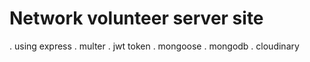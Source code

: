 # Network volunteer server site 
. using express 
. multer
. jwt token
. mongoose
. mongodb
. cloudinary
